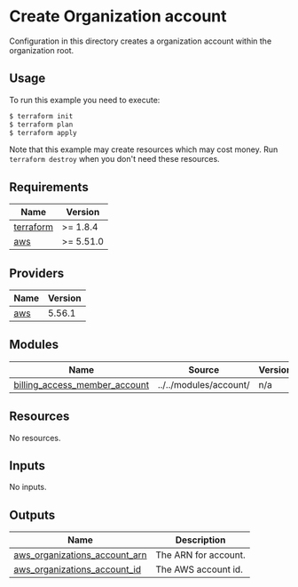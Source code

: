 # Create Organization account

Configuration in this directory creates a organization account within the organization root.

## Usage

To run this example you need to execute:

```bash
$ terraform init
$ terraform plan
$ terraform apply
```

Note that this example may create resources which may cost money. Run `terraform destroy` when you don't need these resources.



<!-- BEGIN_TF_DOCS -->
## Requirements

| Name | Version |
|------|---------|
| <a name="requirement_terraform"></a> [terraform](#requirement\_terraform) | >=  1.8.4 |
| <a name="requirement_aws"></a> [aws](#requirement\_aws) | >= 5.51.0 |

## Providers
| Name | Version |
|------|---------|
| <a name="provider_aws"></a> [aws](#provider\_aws) | 5.56.1 |

## Modules

| Name | Source | Version |
|------|--------|---------|
| <a name="module_billing_access_member_account"></a> [billing\_access\_member\_account](#module\_billing\_access\_member\_account) | ../../modules/account/ | n/a |

## Resources

No resources.

## Inputs

No inputs.

## Outputs

| Name | Description |
|------|-------------|
| <a name="output_aws_organizations_account_arn"></a> [aws\_organizations\_account\_arn](#output\_aws\_organizations\_account\_arn) | The ARN for account. |
| <a name="output_aws_organizations_account_id"></a> [aws\_organizations\_account\_id](#output\_aws\_organizations\_account\_id) | The AWS account id. |
<!-- END_TF_DOCS -->
